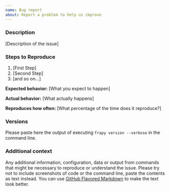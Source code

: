 ```yaml
---
name: Bug report
about: Report a problem to help us improve
---
```


<!--

Thanks for taking an interest in Frapy!

If you have a question that starts with "How to...", please see the Frapy Community page: https://frapy.org/community/.
The GitHub issue tracker's purpose is to deal with bug reports and feature requests for the project itself.

Keep in mind that by filing an issue, you are expected to comply with Frapy's Code of Conduct, including treating everyone with respect: https://github.com/frapy/frapy/blob/master/CODE_OF_CONDUCT.md

The following is a suggested template to structure your issue, you can find more guidelines at https://doc.frapy.org/en/latest/contributing.html#reporting-bugs

-->

### Description

[Description of the issue]

### Steps to Reproduce

1. [First Step]
2. [Second Step]
3. [and so on...]

**Expected behavior:** [What you expect to happen]

**Actual behavior:** [What actually happens]

**Reproduces how often:** [What percentage of the time does it reproduce?]

### Versions

Please paste here the output of executing `frapy version --verbose` in the command line.

### Additional context

Any additional information, configuration, data or output from commands that might be necessary to reproduce or understand the issue. Please try not to include screenshots of code or the command line, paste the contents as text instead. You can use [GitHub Flavored Markdown](https://help.github.com/en/articles/creating-and-highlighting-code-blocks) to make the text look better.
